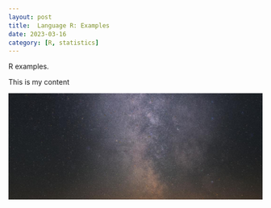 ```yaml
---
layout: post
title:  Language R: Examples
date: 2023-03-16
category: [R, statistics]
---
```


R examples.

<!--more-->

This is my content 

![image-20230317105955519](/assets/2023-03-16-Rstudio-Examples/image-20230317105955519.png)